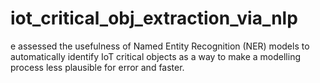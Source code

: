# iot_critical_obj_extraction_via_nlp
e assessed the usefulness of Named Entity Recognition (NER) models to automatically identify IoT critical objects as a way to make a modelling process less plausible for error and faster.
